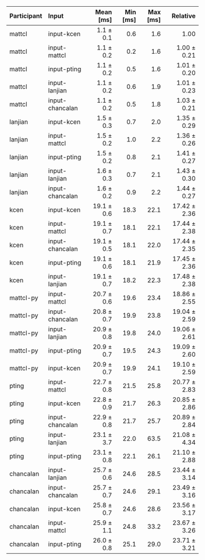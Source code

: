 | Participant | Input | Mean [ms] | Min [ms] | Max [ms] | Relative |
|:---|:---|---:|---:|---:|---:|
| mattcl | input-kcen | 1.1 ± 0.1 | 0.6 | 1.6 | 1.00 |
| mattcl | input-mattcl | 1.1 ± 0.2 | 0.2 | 1.6 | 1.00 ± 0.21 |
| mattcl | input-pting | 1.1 ± 0.2 | 0.5 | 1.6 | 1.01 ± 0.20 |
| mattcl | input-lanjian | 1.1 ± 0.2 | 0.6 | 1.9 | 1.01 ± 0.23 |
| mattcl | input-chancalan | 1.1 ± 0.2 | 0.5 | 1.8 | 1.03 ± 0.21 |
| lanjian | input-kcen | 1.5 ± 0.3 | 0.7 | 2.0 | 1.35 ± 0.29 |
| lanjian | input-mattcl | 1.5 ± 0.2 | 1.0 | 2.2 | 1.36 ± 0.26 |
| lanjian | input-pting | 1.5 ± 0.2 | 0.8 | 2.1 | 1.41 ± 0.27 |
| lanjian | input-lanjian | 1.6 ± 0.3 | 0.7 | 2.1 | 1.43 ± 0.30 |
| lanjian | input-chancalan | 1.6 ± 0.2 | 0.9 | 2.2 | 1.44 ± 0.27 |
| kcen | input-kcen | 19.1 ± 0.6 | 18.3 | 22.1 | 17.42 ± 2.36 |
| kcen | input-mattcl | 19.1 ± 0.7 | 18.1 | 22.1 | 17.44 ± 2.38 |
| kcen | input-chancalan | 19.1 ± 0.5 | 18.1 | 22.0 | 17.44 ± 2.35 |
| kcen | input-pting | 19.1 ± 0.6 | 18.1 | 21.9 | 17.45 ± 2.36 |
| kcen | input-lanjian | 19.1 ± 0.7 | 18.2 | 22.3 | 17.48 ± 2.38 |
| mattcl-py | input-mattcl | 20.7 ± 0.6 | 19.6 | 23.4 | 18.86 ± 2.55 |
| mattcl-py | input-chancalan | 20.8 ± 0.7 | 19.9 | 23.8 | 19.04 ± 2.59 |
| mattcl-py | input-lanjian | 20.9 ± 0.8 | 19.8 | 24.0 | 19.06 ± 2.61 |
| mattcl-py | input-pting | 20.9 ± 0.7 | 19.5 | 24.3 | 19.09 ± 2.60 |
| mattcl-py | input-kcen | 20.9 ± 0.7 | 19.9 | 24.1 | 19.10 ± 2.59 |
| pting | input-mattcl | 22.7 ± 0.8 | 21.5 | 25.8 | 20.77 ± 2.83 |
| pting | input-kcen | 22.8 ± 0.9 | 21.7 | 26.3 | 20.85 ± 2.86 |
| pting | input-chancalan | 22.9 ± 0.8 | 21.7 | 25.7 | 20.89 ± 2.84 |
| pting | input-lanjian | 23.1 ± 3.7 | 22.0 | 63.5 | 21.08 ± 4.34 |
| pting | input-pting | 23.1 ± 0.8 | 22.1 | 26.1 | 21.10 ± 2.88 |
| chancalan | input-lanjian | 25.7 ± 0.6 | 24.6 | 28.5 | 23.44 ± 3.14 |
| chancalan | input-chancalan | 25.7 ± 0.7 | 24.6 | 29.1 | 23.49 ± 3.16 |
| chancalan | input-kcen | 25.8 ± 0.7 | 24.6 | 28.6 | 23.56 ± 3.17 |
| chancalan | input-mattcl | 25.9 ± 1.1 | 24.8 | 33.2 | 23.67 ± 3.26 |
| chancalan | input-pting | 26.0 ± 0.8 | 25.1 | 29.0 | 23.71 ± 3.21 |
